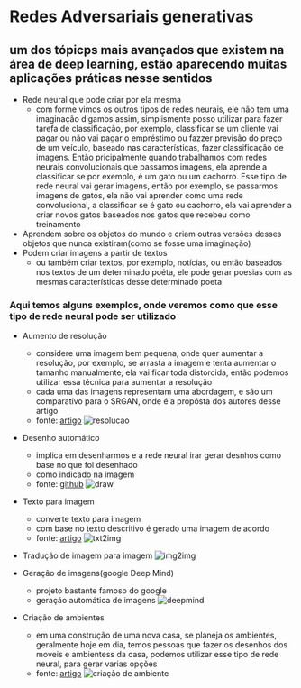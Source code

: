 # Redes Adversariais generativas

## um dos tópicps mais avançados que existem na área de deep learning, estão aparecendo muitas aplicações práticas nesse sentidos

- Rede neural que pode criar por ela mesma
  - com forme vimos os outros tipos de redes neurais, ele não tem uma imaginação digamos assim, simplismente posso utilizar para fazer tarefa de classificação, por exemplo, classificar se um cliente vai pagar ou não vai pagar o empréstimo ou  fazzer previsão do preço de um veículo, baseado nas características, fazer classificação de imagens. Então pricipalmente quando trabalhamos com redes neurais convolucionais que passamos imagens, ela aprende a classificar se por exemplo, é um gato ou um cachorro. Esse tipo de rede neural vai gerar imagens, então por exemplo, se passarmos imagens de gatos, ela não vai aprender como uma rede convolucional, a classificar se é gato ou cachorro, ela vai aprender a criar novos gatos baseados nos gatos que recebeu como treinamento
- Aprendem sobre os objetos do mundo e criam outras versões desses objetos que nunca existiram(como se fosse uma imaginação)
- Podem criar imagens a partir de textos
  - ou também criar textos, por exemplo, notícias, ou então baseados nos textos de um determinado poéta, ele pode gerar poesias com as mesmas características desse determinado poeta

### Aqui temos alguns exemplos, onde veremos como que esse tipo de rede neural pode ser utilizado

- Aumento de resolução
  - considere uma imagem bem pequena, onde quer aumentar a resolução, por exemplo, se arrasta a imagem e tenta aumentar o tamanho manualmente, ela vai ficar toda distorcida, então podemos utilizar essa técnica para aumentar a resolução
  - cada uma das imagens representam uma abordagem, e são um comparativo para o SRGAN, onde é a propósta dos autores desse artigo
  - fonte: [artigo](https://arxiv.org/pdf/1609.04802.pdf)
![resolucao](/algoritmos/Generative%20Adversarial%20Networks%20(GANs)/img/resolucao.png)

- Desenho automático
  - implica em desenharmos e a rede neural irar gerar desnhos como base no que foi desenhado
  - como indicado na imagem
  - fonte: [github](https://github.com/junyanz/iGAN)
![draw](/algoritmos/Generative%20Adversarial%20Networks%20(GANs)/img/draw.png)

- Texto para imagem
  - converte texto para imagem
  - com base no texto descritivo é gerado uma imagem de acordo
  - fonte: [artigo](https://arxiv.org/pdf/1605.05396.pdf)
![txt2img](/algoritmos/Generative%20Adversarial%20Networks%20(GANs)/img/txt2img.png)

- Tradução de imagem para imagem
![img2img](/algoritmos/Generative%20Adversarial%20Networks%20(GANs)/img/trad_img2img.png)

- Geração de imagens(google Deep Mind)
  - projeto bastante famoso do google
  - geração automática de imagens
![deepmind](/algoritmos/Generative%20Adversarial%20Networks%20(GANs)/img/deepmind.png)

- Criação de ambientes
  - em uma construção de uma nova casa, se planeja os ambientes, geralmente hoje em dia, temos pessoas que fazer os desenhos dos moveis e ambientess da casa, podemos utilizar esse tipo de rede neural, para gerar varias opções
  - fonte: [artigo](https://arxiv.org/abs/1511.06434)
![criação de ambiente](/algoritmos/Generative%20Adversarial%20Networks%20(GANs)/img/ambiente.png)
